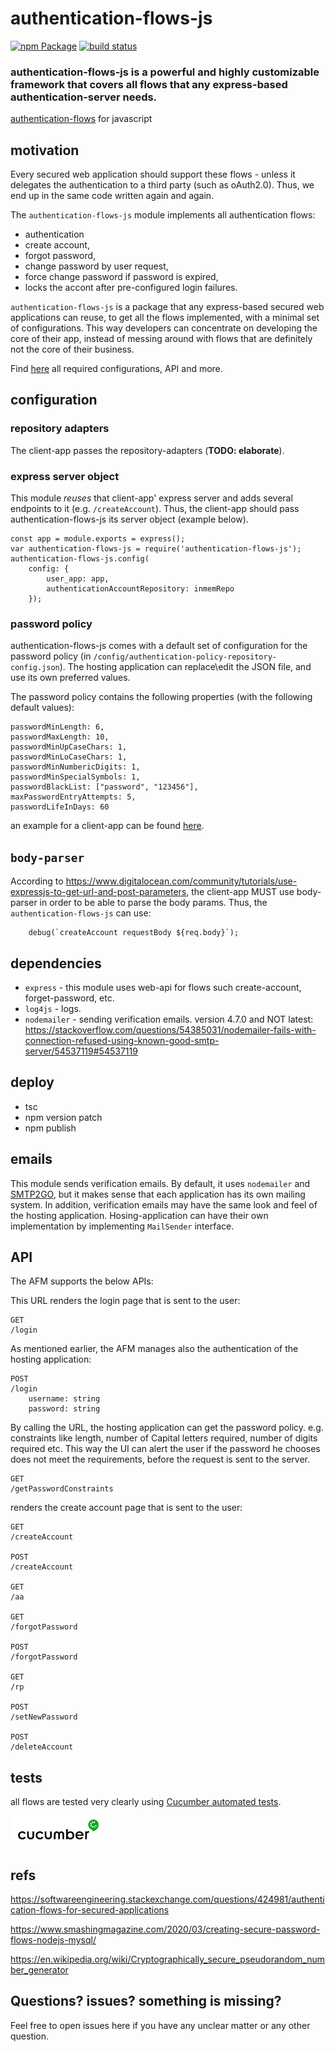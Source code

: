 # authentication-flows-js

[![npm Package](https://img.shields.io/npm/v/authentication-flows-js.svg?style=flat-square)](https://www.npmjs.org/package/authentication-flows-js)
[![build status](https://api.travis-ci.com/OhadR/authentication-flows-js.svg)](http://travis-ci.com/OhadR/authentication-flows-js)

### authentication-flows-js is a powerful and highly customizable framework that covers all flows that any express-based authentication-server needs.

[authentication-flows](https://github.com/OhadR/authentication-flows) for javascript

## motivation

Every secured web application should support these flows - unless it delegates the authentication to a third party
(such as oAuth2.0). Thus, we end up in the same code written again and again. 

The `authentication-flows-js` module implements all authentication flows: 

 * authentication
 * create account, 
 * forgot password, 
 * change password by user request, 
 * force change password if password is expired,
 * locks the accont after pre-configured login failures.
 
`authentication-flows-js` is a package that any express-based secured web applications can reuse, to get all the flows 
implemented, with a minimal set of configurations. 
This way developers can concentrate on developing the core of their app, instead of messing around with flows that are
definitely not the core of their business.
 

Find [here](here) all required configurations, API and more.
 

## configuration

### repository adapters

The client-app passes the repository-adapters (**TODO: elaborate**).  

### express server object

This module *reuses* that client-app' express server and adds several endpoints to it (e.g. `/createAccount`).
Thus, the client-app should pass authentication-flows-js its server object (example below).


    const app = module.exports = express();
    var authentication-flows-js = require('authentication-flows-js');
    authentication-flows-js.config(
        config: {
            user_app: app, 
            authenticationAccountRepository: inmemRepo
        });

### password policy

authentication-flows-js comes with a default set of configuration for the password policy (in 
`/config/authentication-policy-repository-config.json`). The hosting application can replace\edit the JSON file, and use 
its own preferred values. 

The password policy contains the following properties (with the following default values):

    passwordMinLength: 6,
    passwordMaxLength: 10,
    passwordMinUpCaseChars: 1,
    passwordMinLoCaseChars: 1,
    passwordMinNumbericDigits: 1,
    passwordMinSpecialSymbols: 1,
    passwordBlackList: ["password", "123456"],
    maxPasswordEntryAttempts: 5,
    passwordLifeInDays: 60

an example for a client-app can be found [here](https://github.com/OhadR/authentication-flows-js-app).

## `body-parser`

According to https://www.digitalocean.com/community/tutorials/use-expressjs-to-get-url-and-post-parameters, the client-app
MUST use body-parser in order to be able to parse the body params.
Thus, the `authentication-flows-js` can use:

        debug(`createAccount requestBody ${req.body}`);


## dependencies

* `express` - this module uses web-api for flows such create-account, forget-password, etc.
* `log4js` - logs.
* `nodemailer` - sending verification emails. version 4.7.0 and NOT latest: https://stackoverflow.com/questions/54385031/nodemailer-fails-with-connection-refused-using-known-good-smtp-server/54537119#54537119


## deploy 
* tsc
* npm version patch
* npm publish

## emails

This module sends verification emails. By default, it uses `nodemailer` and [SMTP2GO](https://www.smtp2go.com/),
but it makes sense that each application has its own mailing system. In addition, verification emails
may have the same look and feel of the hosting application. Hosing-application can have their own implementation by implementing `MailSender` interface.

## API
   
The AFM supports the below APIs:

This URL renders the login page that is sent to the user:

    GET
    /login

As mentioned earlier, the AFM manages also the authentication of the hosting application:
   
    POST
    /login
        username: string
        password: string
   
By calling the URL, the hosting application can get the password policy. e.g. constraints like length, number of Capital 
letters required, number of digits required etc. This way the UI can alert the user if the password he chooses does not meet 
the requirements, before the request is sent to the server.

    GET
    /getPasswordConstraints

renders the create account page that is sent to the user:
   
    GET 
    /createAccount
   
    POST 
    /createAccount
    
    GET
    /aa
    
    GET 
    /forgotPassword
    
    POST 
    /forgotPassword
    
    GET 
    /rp
    
    POST 
    /setNewPassword
    
    POST 
    /deleteAccount

## tests

all flows are tested very clearly using [Cucumber automated tests](https://github.com/OhadR/authentication-flows-js-automation).

<img src="cucumber-logo.png" height="50px" />


## refs

https://softwareengineering.stackexchange.com/questions/424981/authentication-flows-for-secured-applications

https://www.smashingmagazine.com/2020/03/creating-secure-password-flows-nodejs-mysql/

https://en.wikipedia.org/wiki/Cryptographically_secure_pseudorandom_number_generator

## Questions? issues? something is missing?

Feel free to open issues here if you have any unclear matter or any other question.